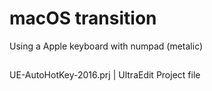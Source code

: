 # macOS transition
Using a Apple keyboard with numpad (metalic)
##
###
UE-AutoHotKey-2016.prj | UltraEdit Project file
